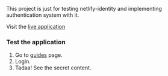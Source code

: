 This project is just for testing netlify-identity and implementing authentication system with it.

Visit the [live application](https://devsecret.netlify.app/)

### Test the application

1.  Go to [guides](https://devsecret.netlify.app/guides) page.
2.  Login.
3.  Tadaa! See the secret content.

